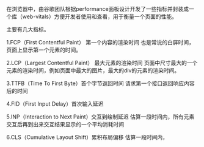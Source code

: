 

在浏览器中，由谷歌团队根据performance面板设计开发了一些指标并封装成一个库（web-vitals）方便开发者使用和查看，用于衡量一个页面的性能。

主要有几大指标。

1.FCP（First Contentful Paint） 第一个内容的渲染时间
也是常说的白屏时间，页面上显示第一个元素的时间。

2.LCP（Largest Contentful Paint） 最大元素的渲染时间
页面中尺寸最大的一个元素的渲染时间，例如页面中最大的图片，最大的div的元素的渲染时间。

3.TTFB（Time To First Byte）首个字节返回时间
请求第一个接口返回响应内容后的时间

4.FID（First Input Delay）首次输入延迟

5.INP（Interaction to Next Paint）交互到绘制延迟
估算一段时间内，所有元素交互后再到出来交互结果显示的一个平均消耗时间

6.CLS（Cumulative Layout Shift）累积布局偏移
估算一段时间内，